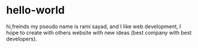 # hello-world
hi,freinds
my pseudo name is rami sayad, and I like web development, I hope to create with others website with new ideas (best company with best developers).  
